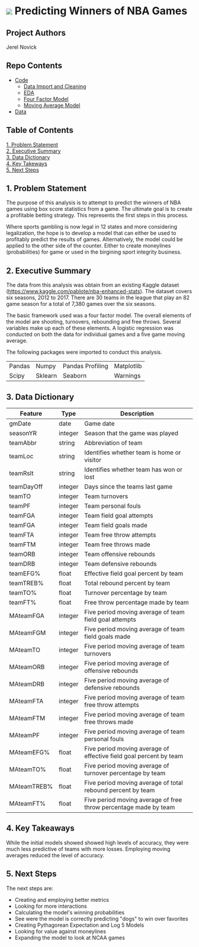 # ![](https://ga-dash.s3.amazonaws.com/production/assets/logo-9f88ae6c9c3871690e33280fcf557f33.png) Predicting Winners of NBA Games

## Project Authors
Jerel Novick

## Repo Contents

* [Code](https://git.generalassemb.ly/JerelNovick/DSI-Assignments/tree/master/Capstone/code)
    * [Data Import and Cleaning](https://git.generalassemb.ly/JerelNovick/DSI-Assignments/blob/master/Capstone/code/data_cleaning.ipynb)
    * [EDA](https://git.generalassemb.ly/JerelNovick/DSI-Assignments/blob/master/Capstone/code/EDA.ipynb)
    * [Four Factor Model](https://git.generalassemb.ly/JerelNovick/DSI-Assignments/blob/master/Capstone/code/four_factor_model.ipynb)
    * [Moving Average Model](https://git.generalassemb.ly/JerelNovick/DSI-Assignments/blob/master/Capstone/code/ma_models.ipynb)
* [Data](https://git.generalassemb.ly/JerelNovick/DSI-Assignments/tree/master/Capstone/data)

## Table of Contents

[1. Problem Statement](#1.-Problem-Statement)<br>
[2. Executive Summary](#2.-Tools-&-Methodology)<br>
[3. Data Dictionary](#3.-Data-Dictionary)<br>
[4. Key Takeways](#4.-Key-Takeaways)<br>
[5. Next Steps](#5.-Next-Steps)<br>

## 1. Problem Statement

The purpose of this analysis is to attempt to predict the winners of NBA games using box score statistics from a game.  The ultimate goal is to create a profitable betting strategy.  This represents the first steps in this process.

Where sports gambling is now legal in 12 states and more considering legalization, the hope is to develop a model that can either be used to profitably predict the results of games.  Alternatively, the model could be applied to the other side of the counter.  Either to create moneylines (probabilities) for game or used in the birgining sport integrity business.


## 2. Executive Summary

The data from this analysis was obtain from an existing Kaggle dataset (https://www.kaggle.com/pablote/nba-enhanced-stats). The dataset covers six seasons, 2012 to 2017.  There are 30 teams in the league that play an 82 game season for a total of 7,380 games over the six seasons.

The basic framework used was a four factor model.  The overall elements of the model are shooting, turnovers, rebounding and free throws. Several variables make up each of these elements. A logistic regression was conducted on both the data for individual games and a five game moving average.

The following packages were imported to conduct this analysis.

|        |         |                  |            |
|--------|---------|------------------|------------|
| Pandas | Numpy   | Pandas Profiling | Matplotlib |
| Scipy  | Sklearn | Seaborn          | Warnings   |

## 3. Data Dictionary


| Feature     | Type    | Description                                                        |
|-------------|---------|--------------------------------------------------------------------|
| gmDate      | date    | Game date                                                          |
| seasonYR    | integer | Season that the game was played                                    |
| teamAbbr    | string  | Abbreviation of team                                               |
| teamLoc     | string  | Identifies whether team is home or visitor                         |
| teamRslt    | string  | Identifies whether team has won or lost                            |
| teamDayOff  | integer | Days since the teams last game                                     |
| teamTO      | integer | Team turnovers                                                     |
| teamPF      | integer | Team personal fouls                                                |
| teamFGA     | integer | Team field goal attempts                                           |
| teamFGA     | integer | Team field goals made                                              |
| teamFTA     | integer | Team free throw attempts                                           |
| teamFTM     | integer | Team free throws made                                              |
| teamORB     | integer | Team offensive rebounds                                            |
| teamDRB     | integer | Team defensive rebounds                                            |
| teamEFG%    | float   | Effective field goal percent by team                               |
| teamTREB%   | float   | Total rebound percent by team                                      |
| teamTO%     | float   | Turnover percentage by team                                        |
| teamFT%     | float   | Free throw percentage made by team                                 |
| MAteamFGA   | integer | Five period moving average of team field goal attempts             |
| MAteamFGM   | integer | Five period moving average of team field goals made                |
| MAteamTO    | integer | Five period moving average of team turnovers                       |
| MAteamORB   | integer | Five period moving average of offensive rebounds                   |
| MAteamDRB   | integer | Five period moving average of defensive rebounds                   |
| MAteamFTA   | integer | Five period moving average of team free throw attempts             |
| MAteamFTM   | integer | Five period moving average of team free throws made                |
| MAteamPF    | integer | Five period moving average of team personal fouls                  |
| MAteamEFG%  | float   | Five period moving average of effective field goal percent by team |
| MAteamTO%   | float   | Five period moving average of turnover percentage by team          |
| MAteamTREB% | float   | Five period moving average of total rebound percent by team        |
| MAteamFT%   | float   | Five period moving average of free throw percentage made by team   |

## 4. Key Takeaways

While the initial models showed showed high levels of accuracy, they were much less predictive of teams with more losses.  Employing moving averages reduced the level of accuracy.


## 5. Next Steps

The next steps are:
   * Creating and employing better metrics
   * Looking for more interactions
   * Calculating the model's winning probabilities
   * See were the model is correctly predicting "dogs" to win over favorites
   * Creating Pythagorean Expectation and Log 5 Models
   * Looking for value against moneylines
   * Expanding the model to look at NCAA games

```python

```
